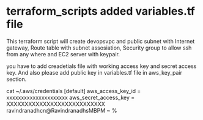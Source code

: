 # terraform_scripts added variables.tf file 
This terraform script will create devopsvpc and public subnet with Internet gateway, Route table with subnet assosiation, Security group to allow ssh from any where and EC2 server with keypair.


you have to add creadetials file with working access key and secret access key.
And also please add public key in variables.tf file in aws_key_pair section.

cat ~/.aws/credentials 
[default]
aws_access_key_id = xxxxxxxxxxxxxxxxxxxxx
aws_secret_access_key = XXXXXXXXXXXXXXXXXXXXXXXXXXX
ravindranadhcn@RavindranadhsMBPM ~ % 


 
